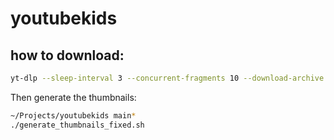 # youtubekids
## how to download:
```bash
yt-dlp --sleep-interval 3 --concurrent-fragments 10 --download-archive downloaded.txt --write-thumbnail "https://www.youtube.com/results?search_query=toy+story" --cookies-from-browser firefox
```
Then generate the thumbnails:
```bash
~/Projects/youtubekids main*
./generate_thumbnails_fixed.sh
```

